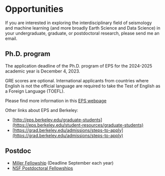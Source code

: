 # Opportunities

If you are interested in exploring the interdisciplinary field of seismology and machine learning (and more broadly Earth Science and Data Science) in your undergraduate, graduate, or postdoctoral research, please send me an email. 

## Ph.D. program

The application deadline of the Ph.D. program of EPS for the 2024-2025 academic year is December 4, 2023.

GRE scores are optional. International applicants from countries where English is not the official language are required to take the Test of English as a Foreign Language (TOEFL). 

Please find more information in this [EPS webpage](https://eps.berkeley.edu/admissions)

Other links about EPS and Berkeley:

- [http://eps.berkeley.edu/graduate-students](https://eps.berkeley.edu/student-resources/graduate-students)
- [https://grad.berkeley.edu/admissions/steps-to-apply](https://grad.berkeley.edu/admissions/steps-to-apply)

## Postdoc

- [Miller Fellowship](https://miller.berkeley.edu/fellowship) (Deadline September each year)
- [NSF Postdoctoral Fellowships](https://www.nsf.gov/publications/pub_summ.jsp?ods_key=nsf22625)
